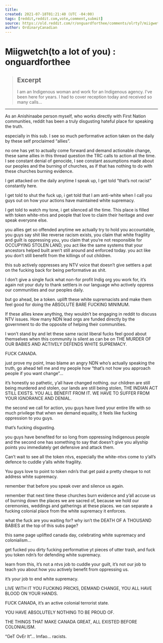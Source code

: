 ```yaml
---
title:
created: 2021-07-18T01:21:40 (UTC -04:00)
tags: [reddit,reddit.com,vote,comment,submit]
source: https://old.reddit.com/r/onguardforthee/comments/olrty7/miigwetchto_a_lot_of_you/
author: OrdinaryCanadian
---
```


# Miigwetch(to a lot of you) : onguardforthee

> ## Excerpt
> I am an Indigenous woman and work for an Indigenous agency. I've been here for years. I had to cover reception today and received so many calls...

---
As an Anishinaabe person myself, who works directly with First Nation communities, reddit has been a truly disgusting hateful place for speaking the truth.

especially in this sub. I see so much performative action taken on the daily by these self proclaimed “allies”.

no one has yet to actually come forward and demand actionable change, these same allies in this thread question the TRC calls to action all the time. I see constant denial of genocide, I see constant assumptions made about our peoples and the burning of churches, as if that has nothing to do with these churches burning evidence.

I get attacked on the daily anytime I speak up, I get told “that’s not racist” constantly here.

I get told to shut the fuck up, i get told that I am anti-white when I call you guys out on how your actions have maintained white supremacy.

I get told to watch my tone, i get silenced all the time. This place is filled with token white-ntvs and people that love to claim their heritage and over speak everyone else.

you allies get so offended anytime we actually try to hold you accountable, you guys say shit like reverse racism exists, you claim that white fragility and guilt is oppressing you, you claim that you’re not responsible for OCCUPYING STOLEN LAND, you act like the same systems that your ancestors helped built aren’t still around and enforced today. you act like you don’t still benefit from the killings of out children.

this sub actively oppresses any NTV voice that doesn’t give settlers a pat on the fucking back for being performative as shit.

I don’t give a single fuck what non-for profit Indig org you work for, it’s again not your duty to thank settlers in our language who actively oppress our communities and our peoples daily.

but go ahead, be a token. uplift these white supremacists and make them feel good for doing the ABSOLUTE BARE FUCKING MINIMUM.

If these allies knew anything, they wouldn’t be engaging in reddit to discuss NTV issues. How many NDN lead orgs are funded directly by the government to do the opposite of helping their communities.

I won’t stand by and let these same racist liberal fucks feel good about themselves when this community is silent as can be on THE MURDER OF OUR BABIES AND ACTIVELY DEFENDS WHITE SUPREMACY.

FUCK CANADA.

just prove my point, lmao blame an angry NDN who’s actually speaking the truth, go ahead tell me and my people how “that’s not how you approach people if you want change”…

it’s honestly so pathetic, y’all have changed nothing. our children are still being murdered and stolen, our lands are still being stolen, THE INDIAN ACT STILL EXISTS. YOU ALL BENEFIT FROM IT. WE HAVE TO SUFFER FROM YOUR IGNORANCE AND DENIAL.

the second we call for action, you guys have lived your entire life with so much privilege that when we demand equality, it feels like fucking oppression to you guys.

that’s fucking disgusting.

you guys have benefited for so long from oppressing Indigenous people and the second one has something to say that doesn’t give you allyship points you immediately get defensive and attack them.

Can’t wait to see all the token ntvs, especially the white-ntvs come to y’all’s defence to cuddle y’alls white fragility.

You guys love to point to token ndn’s that get paid a pretty cheque to not address white supremacy.

remember that before you speak over and silence us again.

remember that next time these churches burn evidence and y’all accuse us of burning down the places we are sacred of, because we hold our ceremonies, weddings and gatherings at these places. we can separate a fucking colonial place from the white supremacy it enforces.

what the fuck are you waiting for? why isn’t the DEATH OF A THOUSAND BABIES at the top of this subs page?

this same page uplifted canada day, celebrating white supremacy and colonialism…

get fucked you dirty fucking performative yt pieces of utter trash, and fuck you token ndn’s for defending white supremacy.

learn from this, it’s not a ntvs job to cuddle your guilt, it’s not our job to teach you about how you actively benefit from oppressing us.

it’s your job to end white supremacy.

LIVE WITH IT YOU FUCKING PRICKS, DEMAND CHANGE, YOU ALL HAVE BLOOD ON YOUR HANDS.

FUCK CANADA, it’s an active colonial terrorist state.

YOU HAVE ABSOLUTELY NOTHING TO BE PROUD OF.

THE THINGS THAT MAKE CANADA GREAT, ALL EXISTED BEFORE COLONIALISM.

“GeT OvEr It”… lmfao… racists.
